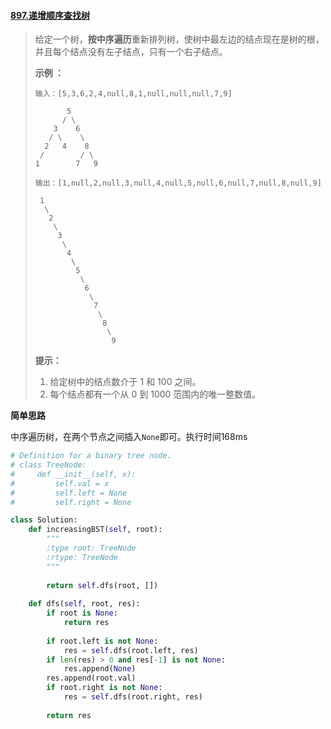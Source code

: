 #### [897.递增顺序查找树](https://leetcode-cn.com/problems/increasing-order-search-tree/)

> 给定一个树，**按中序遍历**重新排列树，使树中最左边的结点现在是树的根，并且每个结点没有左子结点，只有一个右子结点。
>
>  
>
> **示例 ：**
>
> ```
> 输入：[5,3,6,2,4,null,8,1,null,null,null,7,9]
> 
>        5
>       / \
>     3    6
>    / \    \
>   2   4    8
>  /        / \ 
> 1        7   9
> 
> 输出：[1,null,2,null,3,null,4,null,5,null,6,null,7,null,8,null,9]
> 
>  1
>   \
>    2
>     \
>      3
>       \
>        4
>         \
>          5
>           \
>            6
>             \
>              7
>               \
>                8
>                 \
>                  9  
> ```
>
>  
>
> **提示：**
>
> 1. 给定树中的结点数介于 1 和 100 之间。
> 2. 每个结点都有一个从 0 到 1000 范围内的唯一整数值。

**简单思路**

中序遍历树，在两个节点之间插入```None```即可。执行时间168ms

```python
# Definition for a binary tree node.
# class TreeNode:
#     def __init__(self, x):
#         self.val = x
#         self.left = None
#         self.right = None

class Solution:
    def increasingBST(self, root):
        """
        :type root: TreeNode
        :rtype: TreeNode
        """
        
        return self.dfs(root, [])
        
    def dfs(self, root, res):
        if root is None:
            return res
        
        if root.left is not None:
            res = self.dfs(root.left, res)
        if len(res) > 0 and res[-1] is not None:
            res.append(None)
        res.append(root.val)
        if root.right is not None:
            res = self.dfs(root.right, res)
        
        return res
```


